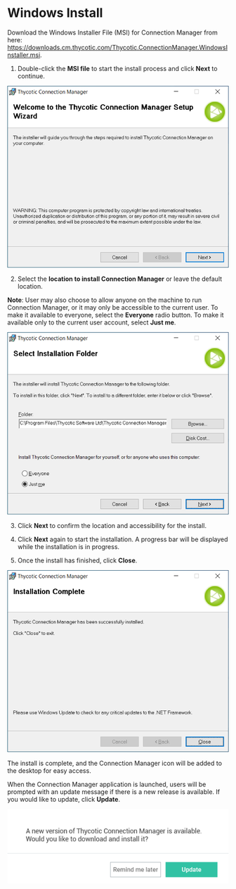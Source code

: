 [title]: #	(Windows Install)
[tags]: #	(install,windows,setup)
[priority]: #	(102)
# Windows Install

Download the Windows Installer File (MSI) for Connection Manager from here: https://downloads.cm.thycotic.com/Thycotic.ConnectionManager.WindowsInstaller.msi.

1. Double-click the **MSI file** to start the install process and click **Next** to continue.

![cm-setup-wiz](images/cm-setup-wiz.png)

2. Select the **location to install Connection Manager** or leave the default location. 

**Note**: User may also choose to allow anyone on the machine to run Connection Manager, or it may only be accessible to the current user. To make it available to everyone, select the **Everyone** radio button. To make it available only to the current user account, select **Just me**. 

![select-install-fol](images/select-install-fol.png)

3. Click **Next** to confirm the location and accessibility for the install.

4. Click **Next** again to start the installation. A progress bar will be displayed while the installation is in progress.

5. Once the install has finished, click **Close**. 

![install-compl](images/install-compl.png)

The install is complete, and the Connection Manager icon will be added to the desktop for easy access.

When the Connection Manager application is launched, users will be prompted with an update message if there is a new release is available. If you would like to update, click **Update**.

![new-version](images/new-version.png)
